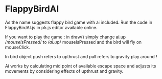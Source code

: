 # FlappyBirdAI
As the name suggests flappy bird game with ai included.
Run the code in FlappyBirdAI.js in p5.js editor available online.

If you want to play the game :
  in draw() simply change  ai.up /*mouseIsPressed*/   to   /*ai.up*/ mouseIsPressed   and the bird will fly on mouseClick.

In bird object push refers to upthrust and pull refers to gravity play around !

Ai works by calculating mid point of available escape space and adjusts its movements by considering effects of upthrust and gravity.
